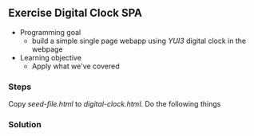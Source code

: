 ## Exercise Digital Clock SPA

- Programming goal
    + build a simple single page webapp using _YUI3_ digital clock in the webpage
- Learning objective 
    + Apply what we've covered 



### Steps

Copy _seed-file.html_ to _digital-clock.html_. Do the following things


### Solution

